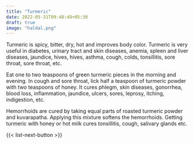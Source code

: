 ```yaml
---
title: "Turmeric"
date: 2022-05-31T09:48:49+05:30
draft: true
image: "haldal.png"
---
```


Turmeric is spicy, bitter, dry, hot and improves body color. Turmeric is very useful in diabetes, urinary tract and skin diseases, anemia, spleen and liver diseases, jaundice, hives, hives, asthma, cough, colds, tonsillitis, sore throat, sore throat, etc.

Eat one to two teaspoons of green turmeric pieces in the morning and evening. In cough and sore throat, lick half a teaspoon of turmeric powder with two teaspoons of honey. It cures phlegm, skin diseases, gonorrhea, blood loss, inflammation, jaundice, ulcers, sores, leprosy, itching, indigestion, etc.

Hemorrhoids are cured by taking equal parts of roasted turmeric powder and kuvarapatha. Applying this mixture softens the hemorrhoids. Getting turmeric with honey or hot milk cures tonsillitis, cough, salivary glands etc.

{{< list-next-button >}}